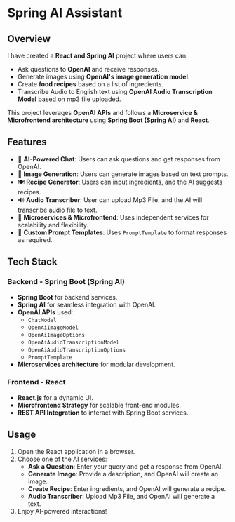 # Spring AI Assistant

## Overview

I have created a **React and Spring AI** project where users can:

- Ask questions to **OpenAI** and receive responses.
- Generate images using **OpenAI's image generation model**.
- Create **food recipes** based on a list of ingredients.
- Transcribe Audio to English text using **OpenAI Audio Transcription Model** based on mp3 file uploaded. 

This project leverages **OpenAI APIs** and follows a **Microservice & Microfrontend architecture** using **Spring Boot (Spring AI)** and **React**.

## Features

- 🧠 **AI-Powered Chat**: Users can ask questions and get responses from OpenAI.
- 🎨 **Image Generation**: Users can generate images based on text prompts.
- 🍽️ **Recipe Generator**: Users can input ingredients, and the AI suggests recipes.
- 🔊 **Audio Transcriber**: User can upload Mp3 File, and the AI will transcribe audio file to text.
- 🔗 **Microservices & Microfrontend**: Uses independent services for scalability and flexibility.
- 🌟 **Custom Prompt Templates**: Uses `PromptTemplate` to format responses as required.

## Tech Stack

### Backend - Spring Boot (Spring AI)

- **Spring Boot** for backend services.
- **Spring AI** for seamless integration with OpenAI.
- **OpenAI APIs** used:
  - `ChatModel`
  - `OpenAiImageModel`
  - `OpenAiImageOptions`
  - `OpenAiAudioTranscriptionModel`
  - `OpenAiAudioTranscriptionOptions`
  - `PromptTemplate`
- **Microservices architecture** for modular development.

### Frontend - React

- **React.js** for a dynamic UI.
- **Microfrontend Strategy** for scalable front-end modules.
- **REST API Integration** to interact with Spring Boot services.

## Usage

1. Open the React application in a browser.
2. Choose one of the AI services:
   - **Ask a Question**: Enter your query and get a response from OpenAI.
   - **Generate Image**: Provide a description, and OpenAI will create an image.
   - **Create Recipe**: Enter ingredients, and OpenAI will generate a recipe.
   - **Audio Transcriber**: Upload Mp3 File, and OpenAI will generate a text.
3. Enjoy AI-powered interactions!

